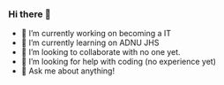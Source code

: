 ### Hi there 👋

- 🔭 I’m currently working on becoming a IT
- 🌱 I’m currently learning on ADNU JHS
- 👯 I’m looking to collaborate with no one yet.
- 🤔 I’m looking for help with coding (no experience yet)
- 💬 Ask me about anything!


